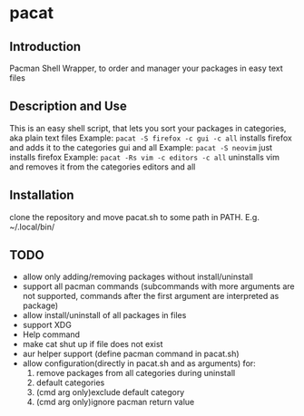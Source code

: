 # pacat
## Introduction
Pacman Shell Wrapper, to order and manager your packages in easy text files
## Description and Use
This is an easy shell script, that lets you sort your packages in categories, aka plain text files
Example: `pacat -S firefox -c gui -c all` installs firefox and adds it to the categories gui and all
Example: `pacat -S neovim` just installs firefox
Example: `pacat -Rs vim -c editors -c all` uninstalls vim and removes it from the categories editors and all
## Installation
clone the repository and move pacat.sh to some path in PATH. E.g. ~/.local/bin/
## TODO
- allow only adding/removing packages without install/uninstall
- support all pacman commands (subcommands with more arguments are not supported, commands after the first argument are interpreted as package)
- allow install/uninstall of all packages in files
- support XDG
- Help command
- make cat shut up if file does not exist
- aur helper support (define pacman command in pacat.sh)
- allow configuration(directly in pacat.sh and as arguments) for:
    1. remove packages from all categories during uninstall
    2. default categories
    3. (cmd arg only)exclude default category
    4. (cmd arg only)ignore pacman return value
